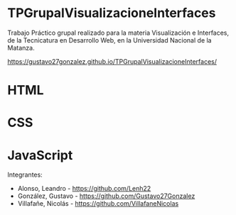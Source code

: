 # TPGrupalVisualizacioneInterfaces
Trabajo Práctico grupal realizado para la materia Visualización e Interfaces, de la Tecnicatura en Desarrollo Web, en la Universidad Nacional de la Matanza. 

https://gustavo27gonzalez.github.io/TPGrupalVisualizacioneInterfaces/ 
# HTML
# CSS
# JavaScript
Integrantes: 
- Alonso, Leandro - https://github.com/Lenh22
- González, Gustavo - https://github.com/Gustavo27Gonzalez
- Villafañe, Nicolás - https://github.com/VillafaneNicolas
